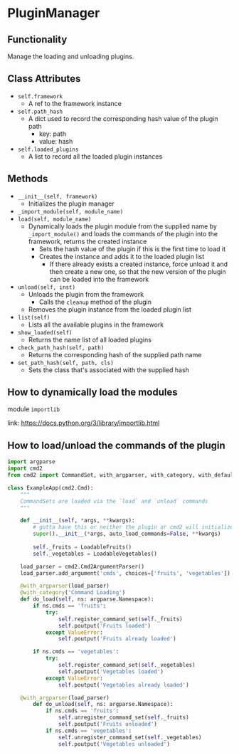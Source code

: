 # PluginManager

## **Functionality**

Manage the loading and unloading plugins.

## Class Attributes

- `self.framework`
  - A ref to the framework instance 
- `self.path_hash`
  - A dict used to record the corresponding hash value of the plugin path
    - key: path
    - value: hash
- `self.loaded_plugins`
  - A list to record all the loaded plugin instances

## **Methods**

- `__init__(self, framework)`
  - Initializes the plugin manager
- `_import_module(self, module_name)`
- `load(self, module_name)` 
  - Dynamically loads the plugin module from the supplied name by `_import_module()` and loads the commands of the plugin into the framework, returns the created instance
    - Sets the hash value of the plugin if this is the first time to load it
    - Creates the instance and adds it to the loaded plugin list 
      - If there already exists a created instance, force unload it and then create a new one, so that the new version of the plugin can be loaded into the framework
- `unload(self, inst)` 
  - Unloads the plugin from the framework
    - Calls the `cleanup` method of the plugin
  - Removes the plugin instance from the loaded plugin list
- `list(self)` 
  - Lists all the available plugins in the framework
- `show_loaded(self)` 
  - Returns the name list of all loaded plugins
- `check_path_hash(self, path)` 
  - Returns the corresponding hash of the supplied path name
- `set_path_hash(self, path, cls)` 
  - Sets the class that's associated with the supplied hash

## How to dynamically load the modules

module `importlib`

link: https://docs.python.org/3/library/importlib.html

## How to load/unload the commands of the plugin 

```python
import argparse
import cmd2
from cmd2 import CommandSet, with_argparser, with_category, with_default_category

class ExampleApp(cmd2.Cmd):
	"""
	CommandSets are loaded via the `load` and `unload` commands
	"""

	def __init__(self, *args, **kwargs):
		# gotta have this or neither the plugin or cmd2 will initialize
		super().__init__(*args, auto_load_commands=False, **kwargs)
		
		self._fruits = LoadableFruits()
		self._vegetables = LoadableVegetables()

	load_parser = cmd2.Cmd2ArgumentParser()
	load_parser.add_argument('cmds', choices=['fruits', 'vegetables'])

	@with_argparser(load_parser)
	@with_category('Command Loading')
	def do_load(self, ns: argparse.Namespace):
		if ns.cmds == 'fruits':
			try:
				self.register_command_set(self._fruits)
				self.poutput('Fruits loaded')
			except ValueError:
				self.poutput('Fruits already loaded')

		if ns.cmds == 'vegetables':
			try:
				self.register_command_set(self._vegetables)
                self.poutput('Vegetables loaded')
			except ValueError:
				self.poutput('Vegetables already loaded')

	@with_argparser(load_parser)
		def do_unload(self, ns: argparse.Namespace):
        	if ns.cmds == 'fruits':
            	self.unregister_command_set(self._fruits)
				self.poutput('Fruits unloaded')
			if ns.cmds == 'vegetables':
				self.unregister_command_set(self._vegetables)
				self.poutput('Vegetables unloaded')
```

